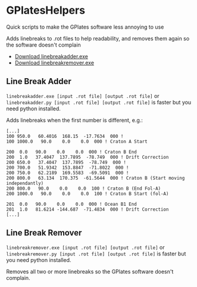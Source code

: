 # GPlatesHelpers
Quick scripts to make the GPlates software less annoying to use

Adds linebreaks to .rot files to help readability, and removes them again so the software doesn't complain

- [Download linebreakadder.exe](https://github.com/jwansek/GPlatesHelpers/releases/download/default/linebreakadder.exe)
- [Download linebreakremover.exe](https://github.com/jwansek/GPlatesHelpers/releases/download/default/linebreakremover.exe)

## Line Break Adder

`linebreakadder.exe [input .rot file] [output .rot file]` or `linebreakadder.py [input .rot file] [output .rot file]` is faster but you need python installed.

Adds linebreaks when the first number is different, e.g.:

```
[...]
100 950.0   60.4016  168.15  -17.7634  000 !
100 1000.0   90.0    0.0    0.0  000 ! Craton A Start

200  0.0   90.0    0.0    0.0  000 ! Craton B End
200  1.0   37.4047  137.7895  -78.749  000 ! Drift Correction
200 650.0   37.4047  137.7895  -78.749  000 !
200 700.0   51.9342  153.8847  -71.8022  000 !
200 750.0   62.2189  169.5583  -69.5091  000 !
200 800.0   63.134  170.375  -61.5644  000 ! Craton B (Start moving independantly)
200 800.0   90.0    0.0    0.0  100 ! Craton B (End Fol-A)
200 1000.0   90.0    0.0    0.0  100 ! Craton B Start (fol-A)

201  0.0   90.0    0.0    0.0  000 ! Ocean B1 End
201  1.0   81.6214 -144.687  -71.4834  000 ! Drift Correction
[...]
```

## Line Break Remover

`linebreakremover.exe [input .rot file] [output .rot file]` or `linebreakremover.py [input .rot file] [output .rot file]` is faster but you need python installed.

Removes all two or more linebreaks so the GPlates software doesn't complain.